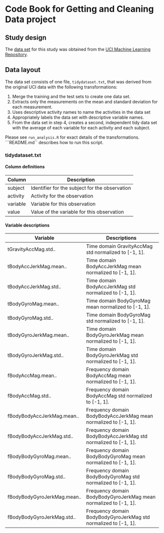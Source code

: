 # Code Book for Getting and Cleaning Data project

## Study design

The [data set](https://archive.ics.uci.edu/ml/datasets/Human+Activity+Recognition+Using+Smartphones) for this study was obtained from the [UCI Machine Learning Repository](https://archive.ics.uci.edu/ml/index.html).  

## Data layout

The data set consists of one file, ```tidydataset.txt```, that was derived from the original UCI data with the following transformations:

1. Merge the training and the test sets to create one data set.
2. Extracts only the measurements on the mean and standard deviation for each measurement. 
3. Uses descriptive activity names to name the activities in the data set
4. Appropriately labels the data set with descriptive variable names. 
5. From the data set in step 4, creates a second, independent tidy data set with the average of each variable for each activity and each subject.

Please see ```run_analysis.R``` for exact details of the transformations.  ```README.md`` describes how to run this script.

### tidydataset.txt

#### Column definitions

| Column | Description | 
|--------|-------------|
| subject|Identifier for the subject for the observation |
| activity | Activity for the observation |
| variable | Variable for this observation |
| value    | Value of the variable for this observation |

#### Variable descriptions

| Variable | Descriptions |
|----------|--------------|
| tGravityAccMag.std.. | Time domain GravityAccMag std normalized to [-1, 1]. |
| tBodyAccJerkMag.mean.. | Time domain BodyAccJerkMag mean normalized to [-1, 1]. |
| tBodyAccJerkMag.std.. | Time domain BodyAccJerkMag std normalized to [-1, 1]. |
| tBodyGyroMag.mean.. | Time domain BodyGyroMag mean normalized to [-1, 1]. |
| tBodyGyroMag.std.. | Time domain BodyGyroMag std normalized to [-1, 1]. |
| tBodyGyroJerkMag.mean.. | Time domain BodyGyroJerkMag mean normalized to [-1, 1]. |
| tBodyGyroJerkMag.std.. | Time domain BodyGyroJerkMag std normalized to [-1, 1]. |
| fBodyAccMag.mean.. | Frequency domain BodyAccMag mean normalized to [-1, 1]. |
| fBodyAccMag.std.. | Frequency domain BodyAccMag std normalized to [-1, 1]. |
| fBodyBodyAccJerkMag.mean.. | Frequency domain BodyBodyAccJerkMag mean normalized to [-1, 1]. |
| fBodyBodyAccJerkMag.std.. | Frequency domain BodyBodyAccJerkMag std normalized to [-1, 1]. |
| fBodyBodyGyroMag.mean.. | Frequency domain BodyBodyGyroMag mean normalized to [-1, 1]. |
| fBodyBodyGyroMag.std.. | Frequency domain BodyBodyGyroMag std normalized to [-1, 1]. |
| fBodyBodyGyroJerkMag.mean.. | Frequency domain BodyBodyGyroJerkMag mean normalized to [-1, 1]. |
| fBodyBodyGyroJerkMag.std.. | Frequency domain BodyBodyGyroJerkMag std normalized to [-1, 1]. |

